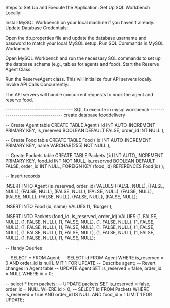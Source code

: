 Steps to Set Up and Execute the Application:
Set Up SQL Workbench Locally:

Install MySQL Workbench on your local machine if you haven't already.
Update Database Credentials:

Open the db.properties file and update the database username and password to match your local MySQL setup.
Run SQL Commands in MySQL Workbench:

Open MySQL Workbench and run the necessary SQL commands to set up the database schema (e.g., tables for agents and food).
Start the Reserve Agent Class:

Run the ReserveAgent class. This will initialize four API servers locally.
Invoke API Calls Concurrently:

The API servers will handle concurrent requests to book the agent and reserve food.


--------------------------------- SQL to execute in mysql workbench -----------------------------------
create database fooddelivery

-- Create Agent table
CREATE TABLE Agent (
    id INT AUTO_INCREMENT PRIMARY KEY,
    is_reserved BOOLEAN DEFAULT FALSE,
    order_id INT NULL
);

-- Create Food table
CREATE TABLE Food (
    id INT AUTO_INCREMENT PRIMARY KEY,
    name VARCHAR(255) NOT NULL
);

-- Create Packets table
CREATE TABLE Packets (
    id INT AUTO_INCREMENT PRIMARY KEY,
    food_id INT NOT NULL,
    is_reserved BOOLEAN DEFAULT FALSE,
    order_id INT NULL,
    FOREIGN KEY (food_id) REFERENCES Food(id)
);


-- Insert records

INSERT INTO Agent (is_reserved, order_id)
VALUES
(FALSE, NULL),
(FALSE, NULL),
(FALSE, NULL),
(FALSE, NULL),
(FALSE, NULL),
(FALSE, NULL),
(FALSE, NULL),
(FALSE, NULL),
(FALSE, NULL),
(FALSE, NULL);


INSERT INTO Food (id, name)
VALUES
(1, 'Burger');

INSERT INTO Packets (food_id, is_reserved, order_id)
VALUES
(1, FALSE, NULL),
(1, FALSE, NULL),
(1, FALSE, NULL),
(1, FALSE, NULL),
(1, FALSE, NULL),
(1, FALSE, NULL),
(1, FALSE, NULL),
(1, FALSE, NULL),
(1, FALSE, NULL),
(1, FALSE, NULL),
(1, FALSE, NULL),
(1, FALSE, NULL),
(1, FALSE, NULL),
(1, FALSE, NULL),
(1, FALSE, NULL);

-- Handy Queries

 -- SELECT * FROM Agent; 
-- SELECT id FROM Agent WHERE is_reserved = 0 AND order_id is null LIMIT 1 FOR UPDATE
-- Describe agent;
-- Revert changes in Agent table
 --  UPDATE Agent SET is_reserved = false, order_id = NULL WHERE id > 0;

 --  select * from packets;
 -- UPDATE packets SET is_reserved = false, order_id = NULL WHERE id > 0;
-- SELECT id FROM Packets WHERE is_reserved = true AND order_id IS NULL AND food_id = 1 LIMIT 1 FOR UPDATE;





